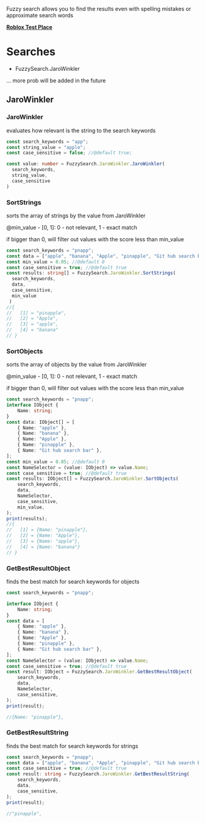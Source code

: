 Fuzzy search allows you to find the results even with spelling mistakes or approximate search words

**[Roblox Test Place](<https://www.roblox.com/games/118296535262249/FuzzySearch-Test-Place>)**

# Searches
- FuzzySearch.JaroWinkler

... more prob will be added in the future

## JaroWinkler

### JaroWinkler
evaluates how relevant is the string to the search keywords
```ts
const search_keywords = "app";
const string_value = "apple";
const case_sensitive = false; //@default true;

const value: number = FuzzySearch.JaroWinkler.JaroWinkler(
  search_keywords,
  string_value,
  case_sensitive
)
```

### SortStrings
sorts the array of strings by the value from JaroWinkler

@min_value - [0, 1]: 0 - not relevant, 1 - exact match

if bigger than 0, will filter out values with the score less than min_value
```ts
const search_keywords = "pnapp";
const data = ["apple", "banana", "Apple", "pinapple", "Git hub search bar"];
const min_value = 0.05; //@default 0
const case_sensitive = true; //@default true
const results: string[] = FuzzySearch.JaroWinkler.SortStrings(
  search_keywords,
  data,
  case_sensitive,
  min_value
 )
//{
//   [1] = "pinapple",
//   [2] = "Apple",
//   [3] = "apple",
//   [4] = "banana"
// }
```

### SortObjects
sorts the array of objects by the value from JaroWinkler

@min_value - [0, 1]: 0 - not relevant, 1 - exact match

if bigger than 0, will filter out values with the score less than min_value
```ts
const search_keywords = "pnapp";
interface IObject {
	Name: string;
}
const data: IObject[] = [
	{ Name: "apple" },
	{ Name: "banana" },
	{ Name: "Apple" },
	{ Name: "pinapple" },
	{ Name: "Git hub search bar" },
];
const min_value = 0.05; //@default 0
const NameSelector = (value: IObject) => value.Name;
const case_sensitive = true; //@default true
const results: IObject[] = FuzzySearch.JaroWinkler.SortObjects(
	search_keywords,
	data,
	NameSelector,
	case_sensitive,
	min_value,
);
print(results);
//{
//   [1] = {Name: "pinapple"},
//   [2] = {Name: "Apple"},
//   [3] = {Name: "apple"},
//   [4] = {Name: "banana"}
// }
```

### GetBestResultObject
finds the best match for search keywords for objects
```ts
const search_keywords = "pnapp";

interface IObject {
	Name: string;
}
const data = [
	{ Name: "apple" },
	{ Name: "banana" },
	{ Name: "Apple" },
	{ Name: "pinapple" },
	{ Name: "Git hub search bar" },
];
const NameSelector = (value: IObject) => value.Name;
const case_sensitive = true; //@default true
const result: IObject = FuzzySearch.JaroWinkler.GetBestResultObject(
	search_keywords,
	data,
	NameSelector,
	case_sensitive,
);
print(result);

//{Name: "pinapple"},
```

### GetBestResultString
finds the best match for search keywords for strings
```ts
const search_keywords = "pnapp";
const data = ["apple", "banana", "Apple", "pinapple", "Git hub search bar"];
const case_sensitive = true; //@default true
const result: string = FuzzySearch.JaroWinkler.GetBestResultString(
	search_keywords,
	data,
	case_sensitive,
);
print(result);

//"pinapple",
```
